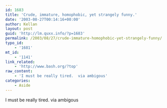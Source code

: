```yaml
---
id: 1683
title: 'Crude, immature, homophobic, yet strangely funny.'
date: '2003-08-27T00:14:16+00:00'
author: Kellan
layout: post
guid: 'http://lm.quxx.info/?p=1683'
permalink: /2003/08/27/crude-immature-homophobic-yet-strangely-funny/
typo_id:
    - '1681'
mt_id:
    - '1141'
link_related:
    - 'http://www.bash.org/?top'
raw_content:
    - 'I must be really tired.  via ambigous'
categories:
    - Aside
---
```


I must be really tired. via ambigous